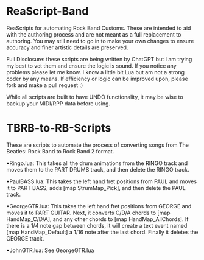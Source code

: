 # ReaScript-Band
ReaScripts for automating Rock Band Customs. These are intended to aid with the authoring process and are not meant as a full replacement to authoring. You may still need to go in to make your own changes to ensure accuracy and finer artistic details are preserved.

Full Disclosure: these scripts are being written by ChatGPT but I am trying my best to vet them and ensure the logic is sound. If you notice any problems please let me know. I know a little bit Lua but am not a strong coder by any means. If efficiency or logic can be improved upon, please fork and make a pull request :)

While all scripts are built to have UNDO functionality, it may be wise to backup your MIDI/RPP data before using.

# TBRB-to-RB-Scripts 

These are scripts to automate the process of converting songs from The Beatles: Rock Band to Rock Band 2 format.

  •Ringo.lua: This takes all the drum animations from the RINGO track and moves them to the PART DRUMS track, and then delete the RINGO track. 
  
  •PaulBASS.lua: This takes the left hand fret positions from PAUL and moves it to PART BASS, adds [map StrumMap_Pick], and then delete the PAUL track.
    
  •GeorgeGTR.lua: This takes the left hand fret positions from GEORGE and moves it to PART GUITAR. Next, it converts C/D/A chords to [map HandMap_C/D/A], and any other chords to [map HandMap_AllChords]. If there is a 1/4 note gap between chords, it will create a text event named [map HandMap_Default] a 1/16 note after the last chord. Finally it deletes the GEORGE track.
  
  •JohnGTR.lua: See GeorgeGTR.lua<br>
